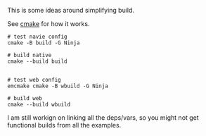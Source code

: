 This is some ideas around simplifying build.

See [cmake](CMakeLists.txt) for how it works.

```
# test navie config
cmake -B build -G Ninja

# build native
cmake --build build


# test web config
emcmake cmake -B wbuild -G Ninja

# build web
cmake --build wbuild
```

I am still workign on linking all the deps/vars, so you might not get functional builds from all the examples.